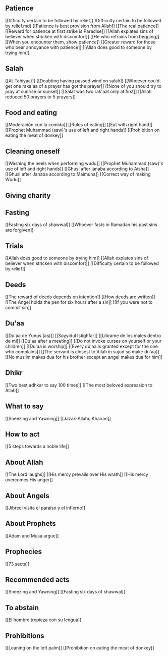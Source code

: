## Patience
[Difficulty certain to be followed by relief](./Difficulty certain to be followed by relief.md)
[[Patience is best provision from Allah]]
[[The real patience]]
[[Reward for patience at first strike is Paradise]]
[[Allah expiates sins of believer when stricken with discomfort]]
[[He who refrains from begging]]
[[When you encounter them, show patience]]
[[Greater reward for those who bear annoyance with patience]]
[[Allah does good to someone by trying him]]
## Salah
[[At-Tahiyaat]]
[[Doubting having passed wind on salah]]
[[Whoever could get one raka'aa of a prayer has got the prayer]]
[[None of you should try to pray at sunrise or sunset]]
[[Salat was two rak'aat only at first]]
[[Allah reduced 50 prayers to 5 prayers]]
## Food and eating
[[Moderación con la comida]]
[[Rules of eating]]
[[Eat with right hand]]
[[Prophet Muhammad (saw)'s use of left and right hands]]
[[Prohibition on eating the meat of donkey]]
## Cleaning oneself
[[Washing the heels when performing wudu]]
[[Prophet Muhammad (saw)'s use of left and right hands]]
[[Ghusl after janaba according to Aisha]]
[[Ghusl after Janaba according to Maimuna]]
[[Correct way of making Wudu]]
## Giving charity
## Fasting
[[Fasting six days of shawwal]]
[[Whoever fasts in Ramadan his past sins are forgiven]]
## Trials
[[Allah does good to someone by trying him]]
[[Allah expiates sins of believer when stricken with discomfort]]
[[Difficulty certain to be followed by relief]]
## Deeds
[[The reward of deeds depends on intention]]
[[How deeds are written]]
[[The Angel holds the pen for six hours after a sin]]
[[If you were not to commit sin]]
## Du'aa
[[Du'aa de Yunus (as)]]
[[Sayyidul Istighfar]]
[[Líbrame de los males dentro de mi]]
[[Du'aa after a meeting]]
[[Do not invoke curses on yourself or your children]]
[[Du'aa is worship]]
[[Every du'aa is granted except for the one who complains]]
[[The servant is closest to Allah in sujud so make du'aa]]
[[No muslim makes dua for his brother except an angel makes dua for him]]
## Dhikr
[[Two best adhkar to say 100 times]]
[[The most beloved expression to Allah]]
## What to say
[[Sneezing and Yawning]]
[[Jazak-Allahu Khairan]]
## How to act
[[5 steps towards a noble life]]
## About Allah
[[The Lord laughs]]
[[His mercy prevails over His wrath]]
[[His mercy overcomes His anger]]
## About Angels
[[Jibreel visita el paraíso y el infierno]]
## About Prophets
[[Adam and Musa argue]]
## Prophecies
[[73 sects]]
## Recommended acts
[[Sneezing and Yawning]]
[[Fasting six days of shawwal]]
## To abstain
[[El hombre tropieza con su lengua]]
## Prohibitions
[[Leaning on the left palm]]
[[Prohibition on eating the meat of donkey]]

